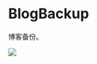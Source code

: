 BlogBackup
==========

博客备份。

 <img align="left" src="https://github-readme-stats.vercel.app/api?username=lxx1997" />
